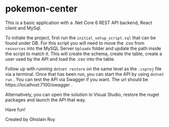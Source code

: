 # pokemon-center

This is a basic application with a .Net Core 6 REST API backend, React client and MySql.

To initiate the project, first run the `initial_setup_script.sql` that can be found under DB.
For this script you will need to move the .csv from `resources` into the MySQL Server `Uploads` folder and update the path inside the script to match it.
This will create the schema, create the table, create a user used by the API and load the .csv into the table.

Follow up with running `dotnet restore` on the same level as the `.csproj` file via a terminal.
Once that has been run, you can start the API by using `dotnet run` .
You can test the API via Swagger if you want. The url should be https://localhost:7100/swagger .

Alternatively, you can open the solution in Visual Studio, restore the nuget packages and launch the API that way.

Have fun!

Created by Ghislain Roy

